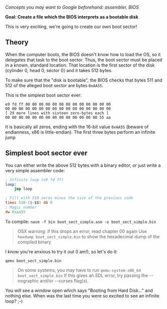 *Concepts you may want to Google beforehand: assembler, BIOS*

**Goal: Create a file which the BIOS interprets as a bootable disk**

This is very exciting, we're going to create our own boot sector!

Theory
------

When the computer boots, the BIOS doesn't know how to load the OS, so it
delegates that task to the boot sector. Thus, the boot sector must be
placed in a known, standard location. That location is the first sector
of the disk (cylinder 0, head 0, sector 0) and it takes 512 bytes.

To make sure that the "disk is bootable", the BIOS checks that bytes
511 and 512 of the alleged boot sector are bytes `0xAA55`.

This is the simplest boot sector ever:

```
e9 fd ff 00 00 00 00 00 00 00 00 00 00 00 00 00
00 00 00 00 00 00 00 00 00 00 00 00 00 00 00 00
[ 29 more lines with sixteen zero-bytes each ]
00 00 00 00 00 00 00 00 00 00 00 00 00 00 55 aa
```

It is basically all zeros, ending with the 16-bit value
`0xAA55` (beware of endianness, x86 is little-endian). 
The first three bytes perform an infinite jump

Simplest boot sector ever
-------------------------

You can either write the above 512 bytes
with a binary editor, or just write a very
simple assembler code:

```nasm
; Infinite loop (e9 fd ff)
loop:
    jmp loop 

; Fill with 510 zeros minus the size of the previous code
times 510-($-$$) db 0
; Magic number
dw 0xaa55 
```

To compile:
`nasm -f bin boot_sect_simple.asm -o boot_sect_simple.bin`

> OSX warning: if this drops an error, read chapter 00 again
> Use `hexdump boot_sect_simple.bin` to show the hexadecimal dump of the compiled binary

I know you're anxious to try it out (I am!), so let's do it:

`qemu boot_sect_simple.bin`

> On some systems, you may have to run `qemu-system-x86_64 boot_sect_simple.bin` If this gives an SDL error, try passing the --nographic and/or --curses flag(s).

You will see a window open which says "Booting from Hard Disk..." and
nothing else. When was the last time you were so excited to see an infinite
loop? ;-)
